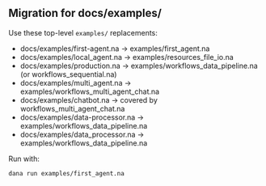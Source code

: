 ## Migration for docs/examples/

Use these top-level `examples/` replacements:

- docs/examples/first-agent.na → examples/first_agent.na
- docs/examples/local_agent.na → examples/resources_file_io.na
- docs/examples/production.na → examples/workflows_data_pipeline.na (or workflows_sequential.na)
- docs/examples/multi_agent.na → examples/workflows_multi_agent_chat.na
- docs/examples/chatbot.na → covered by workflows_multi_agent_chat.na
- docs/examples/data-processor.na → examples/workflows_data_pipeline.na
- docs/examples/data_processor.na → examples/workflows_data_pipeline.na

Run with:

```bash
dana run examples/first_agent.na
```


